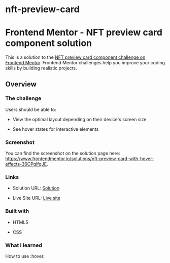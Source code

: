 # nft-preview-card


# Frontend Mentor - NFT preview card component solution

  

This is a solution to the [NFT preview card component challenge on Frontend Mentor](https://www.frontendmentor.io/challenges/nft-preview-card-component-SbdUL_w0U). Frontend Mentor challenges help you improve your coding skills by building realistic projects.


## Overview

  

### The challenge

  

Users should be able to:

  

- View the optimal layout depending on their device's screen size

- See hover states for interactive elements

  

### Screenshot

  
You can find the screenshot on the solution page here: https://www.frontendmentor.io/solutions/nft-preview-card-with-hover-effects-36CPqIfqJE.
  

### Links

  

- Solution URL: [Solution]([https://your-solution-url.com](https://www.frontendmentor.io/solutions/nft-preview-card-with-hover-effects-36CPqIfqJE))

- Live Site URL: [Live site]([https://your-live-site-url.com](https://ruoo21.github.io/nft-preview-card/))

  


  

### Built with

  

- HTML5 

- CSS 
 

### What I learned

  
How to use :hover.


